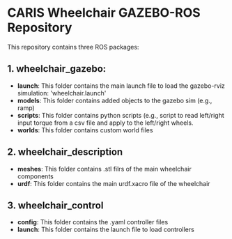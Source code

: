 # CARIS Wheelchair GAZEBO-ROS Repository
This repository contains three ROS packages: 
## 1. **wheelchair_gazebo**: 
- **launch**: This folder contains the main launch file to load the gazebo-rviz simulation: 'wheelchair.launch'
- **models**: This folder contains added objects to the gazebo sim (e.g., ramp)
- **scripts**: This folder contains python scripts (e.g., script to read left/right input torque from a csv file and apply to the left/right wheels.
- **worlds**: This folder contains custom world files
## 2. **wheelchair_description**
- **meshes**: This folder contains .stl filrs of the main wheelchair components
- **urdf**: This folder contains the main urdf.xacro file of the wheelchair
## 3. **wheelchair_control**
- **config**: This folder contains the .yaml controller files
- **launch**: This folder contains the launch file to load controllers
